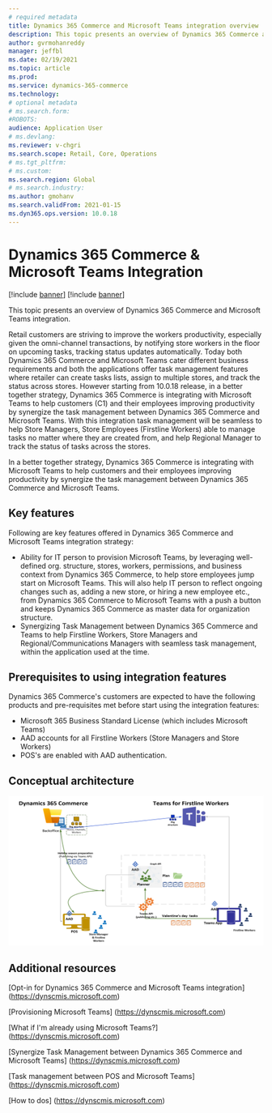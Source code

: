 ```yaml
---
# required metadata
title: Dynamics 365 Commerce and Microsoft Teams integration overview
description: This topic presents an overview of Dynamics 365 Commerce and Microsoft Teams integration.
author: gvrmohanreddy
manager: jeffbl
ms.date: 02/19/2021
ms.topic: article
ms.prod: 
ms.service: dynamics-365-commerce
ms.technology: 
# optional metadata
# ms.search.form:  
#ROBOTS: 
audience: Application User
# ms.devlang: 
ms.reviewer: v-chgri
ms.search.scope: Retail, Core, Operations
# ms.tgt_pltfrm: 
# ms.custom: 
ms.search.region: Global
# ms.search.industry: 
ms.author: gmohanv
ms.search.validFrom: 2021-01-15
ms.dyn365.ops.version: 10.0.18
---
```


# Dynamics 365 Commerce & Microsoft Teams Integration 

[!include [banner](includes/banner.md)]
[!include [banner](includes/preview-banner.md)]

This topic presents an overview of Dynamics 365 Commerce and Microsoft Teams integration.

Retail customers are striving to improve the workers productivity, especially given the omni-channel transactions, by notifying store workers in the floor on upcoming tasks, tracking status updates automatically. Today both Dynamics 365 Commerce and Microsoft Teams cater different business requirements and both the applications offer task management features where retailer can create tasks lists, assign to multiple stores, and track the status across stores. However starting from 10.0.18 release,  in a better together strategy, Dynamics 365 Commerce is integrating with Microsoft Teams to help customers (C1) and their employees improving productivity by synergize the task management between Dynamics 365 Commerce and Microsoft Teams. With this integration task management will be seamless to help Store Managers, Store Employees (Firstline Workers) able to manage tasks no matter where they are created from, and help Regional Manager to track the status of tasks across the stores. 

In a better together strategy, Dynamics 365 Commerce is integrating with Microsoft Teams to help customers and their employees improving productivity by synergize the task management between Dynamics 365 Commerce and Microsoft Teams.

## Key features 

Following are key features offered in Dynamics 365 Commerce and Microsoft Teams integration strategy:
   
- Ability for IT person to provision Microsoft Teams, by leveraging well-defined org. structure, stores, workers, permissions, and business context from Dynamics 365 Commerce, to help store employees jump start on Microsoft Teams. This will also help IT person to reflect ongoing changes such as, adding a new store, or hiring a new employee etc., from Dynamics 365 Commerce to Microsoft Teams with a push a button and keeps Dynamics 365 Commerce as master data for organization structure.  
- Synergizing Task Management between Dynamics 365 Commerce and Teams to help Firstline Workers, Store Managers and Regional/Communications Managers with seamless task management, within the application used at the time.  

## Prerequisites to using integration features

Dynamics 365 Commerce's customers are expected to have the following products and pre-requisites met before start using the integration features:

- Microsoft 365 Business Standard License (which includes Microsoft Teams) 
- AAD accounts for all Firstline Workers (Store Managers and Store Workers)
- POS's are enabled with AAD authentication. 
	
## Conceptual architecture 

![Dynamics 365 Commerce - Teams integration](media/d365-commerce-teams-integration-conceptual-architecture.png)

## Additional resources

[Opt-in for Dynamics 365 Commerce and Microsoft Teams integration] (https://dynscmis.microsoft.com)

[Provisioning Microsoft Teams] (https://dynscmis.microsoft.com)

[What if I'm already using Microsoft Teams?] (https://dynscmis.microsoft.com)

[Synergize Task Management between Dynamics 365 Commerce and Microsoft Teams] (https://dynscmis.microsoft.com)

[Task management between POS and Microsoft Teams] (https://dynscmis.microsoft.com)

[How to dos] (https://dynscmis.microsoft.com)

	
	

